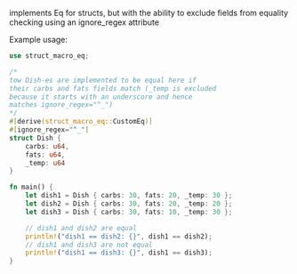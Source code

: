 implements Eq for structs, but with the ability to exclude fields from equality checking using an ignore_regex attribute

Example usage:

```rust
use struct_macro_eq;

/*
tow Dish-es are implemented to be equal here if
their carbs and fats fields match (_temp is excluded
because it starts with an underscore and hence
matches ignore_regex="^_")
*/
#[derive(struct_macro_eq::CustomEq)]
#[ignore_regex="^_"]
struct Dish {
    carbs: u64,
    fats: u64,
    _temp: u64
}

fn main() {
    let dish1 = Dish { carbs: 30, fats: 20, _temp: 30 };
    let dish2 = Dish { carbs: 30, fats: 20, _temp: 20 };
    let dish3 = Dish { carbs: 30, fats: 10, _temp: 30 };

    // dish1 and dish2 are equal
    println!("dish1 == dish2: {}", dish1 == dish2);
    // dish1 and dish3 are not equal
    println!("dish1 == dish3: {}", dish1 == dish3);
}
```

